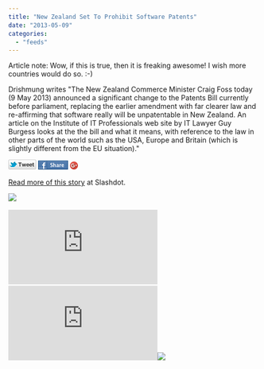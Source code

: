 ```yaml
---
title: "New Zealand Set To Prohibit Software Patents"
date: "2013-05-09"
categories: 
  - "feeds"
---
```


Article note: Wow, if this is true, then it is freaking awesome! I wish more countries would do so. :-)

Drishmung writes "The New Zealand Commerce Minister Craig Foss today (9 May 2013) announced a significant change to the Patents Bill currently before parliament, replacing the earlier amendment with far clearer law and re-affirming that software really will be unpatentable in New Zealand. An article on the Institute of IT Professionals web site by IT Lawyer Guy Burgess looks at the the bill and what it means, with reference to the law in other parts of the world such as the USA, Europe and Britain (which is slightly different from the EU situation)."

[![](images/twitter_icon_large.png)](http://twitter.com/home?status=New+Zealand+Set+To+Prohibit+Software+Patents%3A+http%3A%2F%2Fbit.ly%2F13DRXdr) [![](images/facebook_icon_large.png)](http://www.facebook.com/sharer.php?u=http%3A%2F%2Ftech.slashdot.org%2Fstory%2F13%2F05%2F09%2F0441215%2Fnew-zealand-set-to-prohibit-software-patents%3Futm_source%3Dslashdot%26utm_medium%3Dfacebook) [![Share on Google+](images/gplus-16.png)](http://plus.google.com/share?url=http://tech.slashdot.org/story/13/05/09/0441215/new-zealand-set-to-prohibit-software-patents?utm_source=slashdot&utm_medium=googleplus)

[Read more of this story](http://tech.slashdot.org/story/13/05/09/0441215/new-zealand-set-to-prohibit-software-patents?utm_source=rss1.0moreanon&utm_medium=feed) at Slashdot.

![](images/mf.gif)  
  
[![](http://da.feedsportal.com/r/165663787929/u/49/f/647410/c/35028/s/2bb4828b/a2.img)](http://da.feedsportal.com/r/165663787929/u/49/f/647410/c/35028/s/2bb4828b/a2.htm)![](http://pi.feedsportal.com/r/165663787929/u/49/f/647410/c/35028/s/2bb4828b/a2t.img)![](http://feeds.feedburner.com/~r/Slashdot/slashdot/~4/mbNin_qmIxk)
